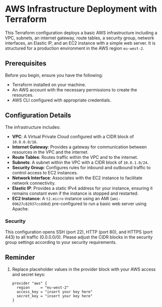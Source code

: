 # AWS Infrastructure Deployment with Terraform

This Terraform configuration deploys a basic AWS infrastructure including a VPC, subnets, an internet gateway, route tables, a security group, network interfaces, an Elastic IP, and an EC2 instance with a simple web server. It is structured for a production environment in the AWS region `eu-west-2`.

## Prerequisites

Before you begin, ensure you have the following:

- Terraform installed on your machine.
- An AWS account with the necessary permissions to create the resources.
- AWS CLI configured with appropriate credentials.

## Configuration Details

The infrastructure includes:

- **VPC**: A Virtual Private Cloud configured with a CIDR block of `10.0.0.0/16`.
- **Internet Gateway**: Provides a gateway for communication between resources in the VPC and the internet.
- **Route Tables**: Routes traffic within the VPC and to the internet.
- **Subnets**: A subnet within the VPC with a CIDR block of `10.0.1.0/24`.
- **Security Group**: Configures rules for inbound and outbound traffic to control access to EC2 instances.
- **Network Interface**: Associates with the EC2 instance to facilitate network connectivity.
- **Elastic IP**: Provides a static IPv4 address for your instance, ensuring it remains constant even if the instance is stopped and restarted.
- **EC2 Instance**: A `t2.micro` instance using an AMI (`ami-09627c82937ccdd6d`) pre-configured to run a basic web server using Apache.

### Security

This configuration opens SSH (port 22), HTTP (port 80), and HTTPS (port 443) to all traffic (0.0.0.0/0). Please adjust the CIDR blocks in the security group settings according to your security requirements.

## Reminder

1. Replace placeholder values in the provider block with your AWS access and secret keys:

   ```hcl
   provider "aws" {
     region     = "eu-west-2"
     access_key = "insert your key here"
     secret_key = "insert your key here"
   }
